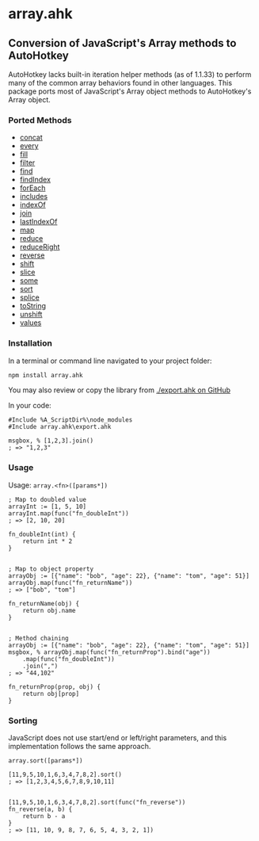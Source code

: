 # array.ahk
## Conversion of JavaScript's Array methods to AutoHotkey


AutoHotkey lacks built-in iteration helper methods (as of 1.1.33) to perform many of the common array behaviors found in other languages. This package ports most of JavaScript's Array object methods to AutoHotkey's Array object.

### Ported Methods
* [concat](/docs?id=concat)
* [every](/docs?id=every)
* [fill](/docs?id=fill)
* [filter](/docs?id=filter)
* [find](/docs?id=find)
* [findIndex](/docs?id=findIndex)
* [forEach](/docs?id=forEach)
* [includes](/docs?id=includes)
* [indexOf](/docs?id=indexOf)
* [join](/docs?id=join)
* [lastIndexOf](/docs?id=lastIndexOf)
* [map](/docs?id=map)
* [reduce](/docs?id=reduce)
* [reduceRight](/docs?id=reduceRight)
* [reverse](/docs?id=reverse)
* [shift](/docs?id=shift)
* [slice](/docs?id=slice)
* [some](/docs?id=some)
* [sort](/docs?id=sort)
* [splice](/docs?id=splice)
* [toString](/docs?id=toString)
* [unshift](/docs?id=unshift)
* [values](/docs?id=values)

### Installation

In a terminal or command line navigated to your project folder:

```bash
npm install array.ahk
```
You may also review or copy the library from [./export.ahk on GitHub](https://raw.githubusercontent.com/chunjee/array.ahk/master/export.ahk)


In your code:

```autohotkey
#Include %A_ScriptDir%\node_modules
#Include array.ahk\export.ahk

msgbox, % [1,2,3].join()
; => "1,2,3"
```

### Usage

Usage: `array.<fn>([params*])`
```autohotkey
; Map to doubled value
arrayInt := [1, 5, 10]
arrayInt.map(func("fn_doubleInt"))
; => [2, 10, 20]

fn_doubleInt(int) {
	return int * 2
}


; Map to object property
arrayObj := [{"name": "bob", "age": 22}, {"name": "tom", "age": 51}]
arrayObj.map(func("fn_returnName"))
; => ["bob", "tom"]

fn_returnName(obj) {
	return obj.name
}


; Method chaining
arrayObj := [{"name": "bob", "age": 22}, {"name": "tom", "age": 51}]
msgbox, % arrayObj.map(func("fn_returnProp").bind("age"))
	.map(func("fn_doubleInt"))
	.join(",")
; => "44,102"

fn_returnProp(prop, obj) {
	return obj[prop]
}
```

### Sorting

JavaScript does not use start/end or left/right parameters, and this implementation follows the same approach.

`array.sort([params*])`
```autohotkey
[11,9,5,10,1,6,3,4,7,8,2].sort()
; => [1,2,3,4,5,6,7,8,9,10,11]


[11,9,5,10,1,6,3,4,7,8,2].sort(func("fn_reverse"))
fn_reverse(a, b) {
	return b - a
}
; => [11, 10, 9, 8, 7, 6, 5, 4, 3, 2, 1])
```
